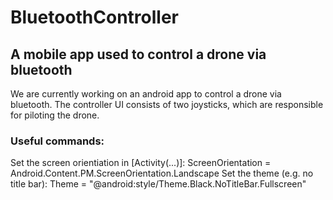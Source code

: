 # BluetoothController
## A mobile app used to control a drone via bluetooth
We are currently working on an android app to control a drone via bluetooth.
The controller UI consists of two joysticks, which are responsible for piloting the drone.

### Useful commands:
Set the screen orientiation in [Activity(...)]: ScreenOrientation = Android.Content.PM.ScreenOrientation.Landscape
Set the theme (e.g. no title bar): Theme = "@android:style/Theme.Black.NoTitleBar.Fullscreen"

